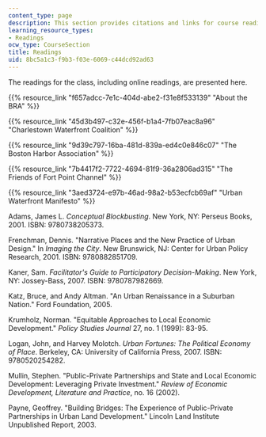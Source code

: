 ```yaml
---
content_type: page
description: This section provides citations and links for course readings.
learning_resource_types:
- Readings
ocw_type: CourseSection
title: Readings
uid: 8bc5a1c3-f9b3-f03e-6069-c44dcd92ad63
---
```


The readings for the class, including online readings, are presented here.

{{% resource_link "f657adcc-7e1c-404d-abe2-f31e8f533139" "About the BRA" %}}

{{% resource_link "45d3b497-c32e-456f-b1a4-7fb07eac8a96" "Charlestown Waterfront Coalition" %}}

{{% resource_link "9d39c797-16ba-481d-839a-ed4c0e846c07" "The Boston Harbor Association" %}}

{{% resource_link "7b4417f2-7722-4694-81f9-36a2806ad315" "The Friends of Fort Point Channel" %}}

{{% resource_link "3aed3724-e97b-46ad-98a2-b53ecfcb69af" "Urban Waterfront Manifesto" %}}

Adams, James L. _Conceptual Blockbusting_. New York, NY: Perseus Books, 2001. ISBN: 9780738205373.

Frenchman, Dennis. "Narrative Places and the New Practice of Urban Design." In _Imaging the City_. New Brunswick, NJ: Center for Urban Policy Research, 2001. ISBN: 9780882851709.

Kaner, Sam. _Facilitator's Guide to Participatory Decision-Making_. New York, NY: Jossey-Bass, 2007. ISBN: 9780787982669.

Katz, Bruce, and Andy Altman. "An Urban Renaissance in a Suburban Nation." Ford Foundation, 2005.

Krumholz, Norman. "Equitable Approaches to Local Economic Development." _Policy Studies Journal_ 27, no. 1 (1999): 83-95.

Logan, John, and Harvey Molotch. _Urban Fortunes: The Political Economy of Place_. Berkeley, CA: University of California Press, 2007. ISBN: 9780520254282.

Mullin, Stephen. "Public-Private Partnerships and State and Local Economic Development: Leveraging Private Investment." _Review of Economic Development, Literature and Practice_, no. 16 (2002).

Payne, Geoffrey. "Building Bridges: The Experience of Public-Private Partnerships in Urban Land Development." Lincoln Land Institute Unpublished Report, 2003.